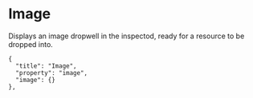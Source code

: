 # Image

Displays an image dropwell in the inspectod, ready for a resource to be dropped into.

```
{
  "title": "Image",
  "property": "image",
  "image": {}
},

```

